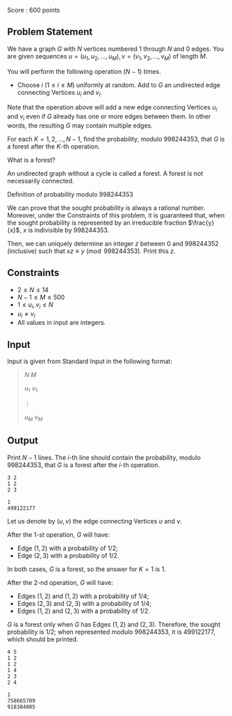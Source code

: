 Score : $600$ points

## Problem Statement

We have a graph $G$ with $N$ vertices numbered $1$ through $N$ and $0$ edges.  You are given sequences $u=(u_1,u_2,\ldots,u_M),v=(v_1,v_2,\ldots,v_M)$ of length $M$.

You will perform the following operation $(N-1)$ times.

- Choose $i$ $(1 \leq i \leq M)$ uniformly at random.  Add to $G$ an undirected edge connecting Vertices $u_i$ and $v_i$.

Note that the operation above will add a new edge connecting Vertices $u_i$ and $v_i$ even if $G$ already has one or more edges between them.  In other words, the resulting $G$ may contain multiple edges.

For each $K=1,2,\ldots,N-1$, find the probability, modulo $998244353$, that $G$ is a forest after the $K$-th operation.

What is a forest?

An undirected graph without a cycle is called a forest.  A forest is not necessarily connected.

Definition of probability modulo $998244353$

We can prove that the sought probability is always a rational number.  Moreover, under the Constraints of this problem, it is guaranteed that, when the sought probability is represented by an irreducible fraction $\frac{y}{x}$, $x$ is indivisible by $998244353$.

Then, we can uniquely determine an integer $z$ between $0$ and $998244352$ (inclusive) such that $xz \equiv y \pmod{998244353}$.  Print this $z$.

## Constraints

- $2 \leq N \leq 14$
- $N-1 \leq M \leq 500$
- $1 \leq u_i,v_i \leq N$
- $u_i\neq v_i$
- All values in input are integers.

## Input

Input is given from Standard Input in the following format:

> $N$ $M$
> 
> $u_1$ $v_1$
> 
> $\vdots$
> 
> $u_M$ $v_M$

## Output

Print $N-1$ lines.  The $i$-th line should contain the probability, modulo $998244353$, that $G$ is a forest after the $i$-th operation.

```input1
3 2
1 2
2 3
```

```output1
1
499122177
```

Let us denote by $(u, v)$ the edge connecting Vertices $u$ and $v$.

After the $1$-st operation, $G$ will have:

- Edge $(1, 2)$ with a probability of $1/2$;
- Edge $(2, 3)$ with a probability of $1/2$.

In both cases, $G$ is a forest, so the answer for $K=1$ is $1$.

After the $2$-nd operation, $G$ will have:

- Edges $(1, 2)$ and $(1, 2)$ with a probability of $1/4$;
- Edges $(2, 3)$ and $(2, 3)$ with a probability of $1/4$;
- Edges $(1, 2)$ and $(2, 3)$ with a probability of $1/2$.

$G$ is a forest only when $G$ has Edges $(1, 2)$ and $(2, 3)$.  Therefore, the sought probability is $1/2$; when represented modulo $998244353$, it is $499122177$, which should be printed.

```input2
4 5
1 2
1 2
1 4
2 3
2 4
```

```output2
1
758665709
918384805
```